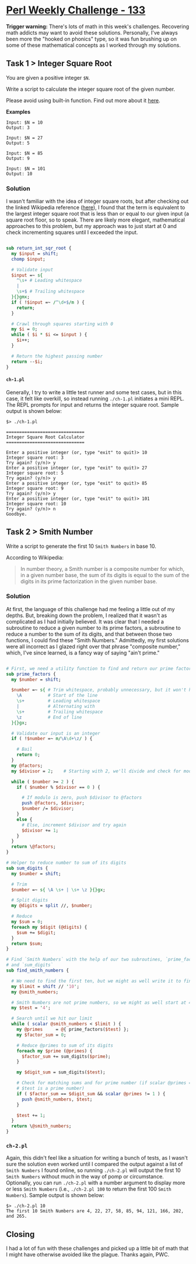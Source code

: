 # [Perl Weekly Challenge - 133]

**Trigger warning:** There's lots of math in this week's challenges.  Recovering
math addicts may want to avoid these solutions.  Personally, I've always been
more  the "hooked on phonics" type, so it was fun brushing up on some of these 
mathematical concepts as I worked through my solutions.

## Task 1 > Integer Square Root

You are given a positive integer `$N`.

Write a script to calculate the integer square root of the given number.

Please avoid using built-in function.  Find out more about it [here].

**Examples**

```
Input: $N = 10
Output: 3

Input: $N = 27
Output: 5

Input: $N = 85
Output: 9

Input: $N = 101
Output: 10
```

### Solution

I wasn't familiar with the idea of integer square roots, but after checking out
the linked Wikipedia reference ([here]), I found that the term is equivalent to
the largest integer square root that is less than or equal to our given input
(a square root floor, so to speak.  There are likely more elegant, mathematical
approaches to this problem, but my approach was to just start at 0 and check
incrementing squares until I exceeded the input.

```perl

sub return_int_sqr_root {
  my $input = shift;
  chomp $input;

  # Validate input
  $input =~ s{
    ^\s+ # Leading whitespace
    |
    \s+$ # Trailing whitespace
  }{}gmx;
  if ( !$input =~ /^\d+$/m ) {
    return;
  }

  # Crawl through squares starting with 0
  my $i = 0;
  while ( $i * $i <= $input ) {
    $i++;
  }

  # Return the highest passing number
  return --$i;
}

```

#### `ch-1.pl`

Generally, I try to write a little test runner and some test cases, but in this
case, it felt like overkill, so instead running `./ch-1.pl` initiates a mini
REPL.  The REPL prompts for input and returns the integer square root.  Sample
output is shown below:

```
$> ./ch-1.pl

==============================
Integer Square Root Calculator
==============================

Enter a positive integer (or, type "exit" to quit)> 10
Integer square root: 3
Try again? (y/n)> y
Enter a positive integer (or, type "exit" to quit)> 27
Integer square root: 5
Try again? (y/n)> y
Enter a positive integer (or, type "exit" to quit)> 85
Integer square root: 9
Try again? (y/n)> y
Enter a positive integer (or, type "exit" to quit)> 101
Integer square root: 10
Try again? (y/n)> n
Goodbye.

```

## Task 2 > Smith Number

Write a script to generate the first 10 `Smith Numbers` in base 10.

According to Wikipedia:

> In number theory, a Smith number is a composite number for which, in a given
> number base, the sum of its digits is equal to the sum of the digits in its
> prime factorization in the given number base.

### Solution

At first, the language of this challenge had me feeling a little out of my
depths.  But, breaking down the problem, I realized that it wasn't as
complicated as I had initially believed.  It was clear that I needed a
subroutine to reduce a given number to its prime factors, a subroutine to
reduce a number to the sum of its digits, and that between those two functions,
I could find these "Smith Numbers."  Admittedly, my first solutions were all
incorrect as I glazed right over that phrase "composite number," which, I've
since learned, is a fancy way of saying "ain't prime."

```perl

# First, we need a utility function to find and return our prime factors
sub prime_factors {
  my $number = shift;

  $number =~ s{ # Trim whitespace, probably unnecessary, but it won't hurt
    \A          # Start of the line
    \s+         # Leading whitespace
    |           # Alternating with
    \s+         # Trailing whitespace
    \z          # End of line
  }{}gx;

  # Validate our input is an integer
  if ( !$number =~ m/\A\d+\z/ ) {

    # Bail
    return 0;
  }
  my @factors;
  my $divisor = 2;    # Starting with 2, we'll divide and check for modulo

  while ( $number >= 2 ) {
    if ( $number % $divisor == 0 ) {

      # If modulo is zero, push $divisor to @factors
      push @factors, $divisor;
      $number /= $divisor;
    }
    else {
      # Else, increment $divisor and try again
      $divisor += 1;
    }
  }
  return \@factors;
}

# Helper to reduce number to sum of its digits
sub sum_digits {
  my $number = shift;

  # Trim
  $number =~ s{ \A \s+ | \s+ \z }{}gx;

  # Split digits
  my @digits = split //, $number;

  # Reduce
  my $sum = 0;
  foreach my $digit (@digits) {
    $sum += $digit;
  }
  return $sum;
}

# Find `Smith Numbers` with the help of our two subroutines, `prime_factors`
# and `sum_digits`
sub find_smith_numbers {

  # We need to find the first ten, but we might as well write it to find more
  my $limit = shift // '10';
  my @smith_numbers;

  # Smith Numbers are not prime numbers, so we might as well start at 4
  my $test = '4';

  # Search until we hit our limit
  while ( scalar @smith_numbers < $limit ) {
    my @primes     = @{ prime_factors($test) };
    my $factor_sum = 0;

    # Reduce @primes to sum of its digits
    foreach my $prime (@primes) {
      $factor_sum += sum_digits($prime);
    }

    my $digit_sum = sum_digits($test);

    # Check for matching sums and for prime number (if scalar @primes == 1,
    # $test is a prime number)
    if ( $factor_sum == $digit_sum && scalar @primes != 1 ) {
      push @smith_numbers, $test;
    }

    $test += 1;
  }
  return \@smith_numbers;
}

```

### `ch-2.pl`

Again, this didn't feel like a situation for writing a bunch of tests, as I
wasn't sure the solution even worked until I compared the output against a list
of `Smith Numbers` I found online, so running `./ch-2.pl` will output the first
10 `Smith Numbers` without much in the way of pomp or circumstance.  Optionally,
you can run `./ch-2.pl` with a number argument to display more or less `Smith
Numbers` (i.e., `./ch-2.pl 100` to return the first 100 `Smith Numbers`).
Sample output is shown below:

```
$> ./ch-2.pl 10
The first 10 Smith Numbers are 4, 22, 27, 58, 85, 94, 121, 166, 202, and 265.
```

## Closing

I had a lot of fun with these challenges and picked up a little bit of math that
I might have otherwise avoided like the plague.  Thanks again, PWC.

[Perl Weekly Challenge - 133]: https://theweeklychallenge.org/blog/perl-weekly-challenge-133/
[here]: https://en.wikipedia.org/wiki/Integer_square_root

